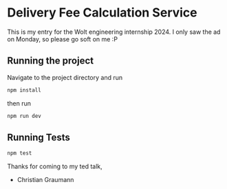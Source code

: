 # Delivery Fee Calculation Service

This is my entry for the Wolt engineering internship 2024. I only saw the ad on Monday, so please go soft on me :P

## Running the project

Navigate to the project directory and run

```bash
npm install
```

then run

```bash
npm run dev
```

## Running Tests

```bash
npm test
```

Thanks for coming to my ted talk,

- Christian Graumann
